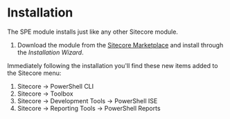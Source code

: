 # Installation

The SPE module installs just like any other Sitecore module. 

1. Download the module from the [Sitecore Marketplace](https://marketplace.sitecore.net/Modules/Sitecore_PowerShell_console.aspx) and install through the _Installation Wizard_.

Immediately following the installation you'll find these new items added to the Sitecore menu:
1. Sitecore -> PowerShell CLI
2. Sitecore -> Toolbox
3. Sitecore -> Development Tools -> PowerShell ISE
4. Sitecore -> Reporting Tools -> PowerShell Reports

